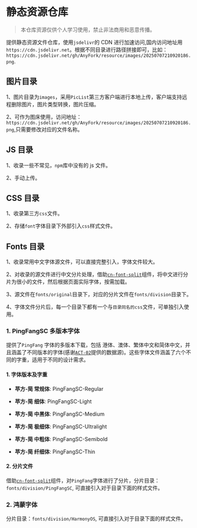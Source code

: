 # 静态资源仓库

> 本仓库资源仅供个人学习使用，禁止非法商用和恶意传播。

提供静态资源文件仓库，使用`jsdelivr`的 CDN 进行加速访问,国内访问地址用`https://cdn.jsdelivr.net`。根据不同目录进行路径拼接即可，比如：`https://cdn.jsdelivr.net/gh/AnyFork/resource/images/20250707210920186.png`.

## 图片目录

1、图片目录为`images`，采用`PicList`第三方客户端进行本地上传，客户端支持远程删除图片，图片类型转换，图片压缩。

2、可作为图床使用，访问地址：`https://cdn.jsdelivr.net/gh/AnyFork/resource/images/20250707210920186.png`,只需要修改对应的文件名称。

## JS 目录

1、收录一些不常见，`npm`库中没有的 js 文件。

2、手动上传。

## CSS 目录

1、收录第三方`css`文件。

2、存储`font`字体目录下外部引入`css`样式文件。

## Fonts 目录

1、收录常用中文字体源文件，可以直接完整引入，字体文件较大。

2、对收录的源文件进行中文分片处理，借助[`cn-font-split`](https://github.com/KonghaYao/cn-font-split)组件，将中文进行分片为很小的文件，然后根据页面实际字体，按需加载。

3、源文件在`fonts/original`目录下，对应的分片文件在`fonts/division`目录下。

4、字体文件分片后，每一个目录下都有一个与`目录同名的css`文件，可单独引入使用。

### 1. PingFangSC 多版本字体

提供了`PingFang` 字体的多版本下载，包括 港体、澳体、繁体中文和简体中文，并且涵盖了不同版本的字体(感谢[`ACT-02`]('https://github.com/ACT-02')提供的数据源)。这些字体文件涵盖了六个不同的字重，适用于不同的设计需求。

#### 1. 字体版本及字重

- **苹方-简 常规体**: PingFangSC-Regular

- **苹方-简 细体**: PingFangSC-Light

- **苹方-简 中黑体**: PingFangSC-Medium

- **苹方-简 极细体**: PingFangSC-Ultralight

- **苹方-简 中粗体**: PingFangSC-Semibold

- **苹方-简 纤细体**: PingFangSC-Thin

#### 2. 分片文件

借助[`cn-font-split`](https://github.com/KonghaYao/cn-font-split)组件，对`PingFang`字体进行了分片，分片目录：`fonts/division/PingFangSC`, 可直接引入对于目录下面的样式文件。

### 2. 鸿蒙字体

分片目录：`fonts/division/HarmonyOS`, 可直接引入对于目录下面的样式文件。
